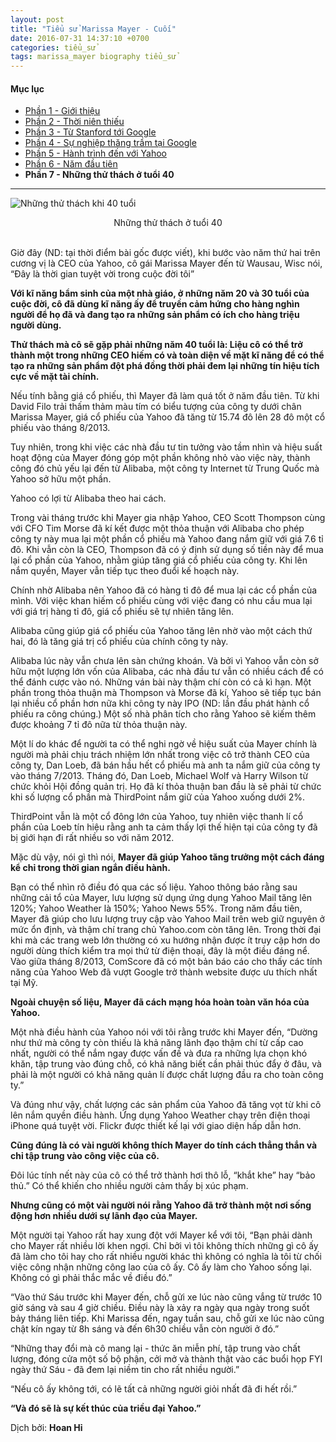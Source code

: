 ```yaml
---
layout: post
title: "Tiểu sử Marissa Mayer - Cuối"
date: 2016-07-31 14:37:10 +0700
categories: tiểu_sử
tags: marissa_mayer biography tiểu_sử
---
```


#### Mục lục

- [Phần 1 - Giới thiệu](http://hoanvu.github.io/2016/07/vn-tieu-su-marissa-mayer)
- [Phần 2 - Thời niên thiếu](http://hoanvu.github.io/2016/07/tieu-su-marissa-mayer-2)
- [Phần 3 - Từ Stanford tới Google](http://hoanvu.github.io/2016/07/tieu-su-marissa-mayer-3)
- [Phần 4 - Sự nghiệp thăng trầm tại Google](http://hoanvu.github.io/2016/07/tieu-su-marissa-mayer-4)
- [Phần 5 - Hành trình đến với Yahoo](http://hoanvu.github.io/2016/07/tieu-su-marissa-mayer-5)
- [Phần 6 - Năm đầu tiên](http://hoanvu.github.io/2016/07/tieu-su-marissa-mayer-6)
- **Phần 7 - Những thử thách ở tuổi 40**

<hr>

![Những thử thách khi 40 tuổi](http://static6.businessinsider.com/image/5213d495eab8eaa93d000003-800-200/epilogue_02.jpg)
<center>Những thử thách ở tuổi 40</center>

<br>

Giờ đây (ND: tại thời điểm bài gốc được viết), khi bước vào năm thứ hai trên cương vị là CEO của Yahoo, cô gái Marissa Mayer đến từ Wausau, Wisc nói, “Đây là thời gian tuyệt vời trong cuộc đời tôi”

**Với kĩ năng bẩm sinh của một nhà giáo, ở những năm 20 và 30 tuổi của cuộc đời, cô đã dùng kĩ năng ấy để truyền cảm hứng cho hàng nghìn người để họ đã và đang tạo ra những sản phẩm có ích cho hàng triệu người dùng.**

**Thử thách mà cô sẽ gặp phải những năm 40 tuổi là: Liệu cô có thể trở thành một trong những CEO hiếm có và toàn diện về mặt kĩ năng để có thể tạo ra những sản phẩm đột phá đồng thời phải đem lại những tín hiệu tích cực về mặt tài chính.**

Nếu tính bằng giá cổ phiếu, thì Mayer đã làm quá tốt ở năm đầu tiên. Từ khi David Filo trải thấm thảm màu tím có biểu tượng của công ty dưới chân Marissa Mayer, giá cổ phiếu của Yahoo đã tăng từ 15.74 đô lên 28 đô một cổ phiếu vào tháng 8/2013.

Tuy nhiên, trong khi việc các nhà đầu tư tin tưởng vào tầm nhìn và hiệu suất hoạt động của Mayer đóng góp một phần không nhỏ vào việc này, thành công đó chủ yếu lại đến từ Alibaba, một công ty Internet từ Trung Quốc mà Yahoo sở hữu một phần. 

Yahoo có lợi từ Alibaba theo hai cách. 

Trong vài tháng trước khi Mayer gia nhập Yahoo, CEO Scott Thompson cùng với CFO Tim Morse đã kí kết được một thỏa thuận với Alibaba cho phép công ty này mua lại một phần cổ phiếu mà Yahoo đang nắm giữ với giá 7.6 tỉ đô. Khi vẫn còn là CEO, Thompson đã có ý định sử dụng số tiền này để mua lại cổ phần của Yahoo, nhằm giúp tăng giá cổ phiếu của công ty. Khi lên nắm quyền, Mayer vẫn tiếp tục theo đuổi kế hoạch này. 

Chính nhờ Alibaba nên Yahoo đã có hàng tỉ đô để mua lại các cổ phần của mình. Với việc khan hiếm cổ phiếu cùng với việc đang có nhu cầu mua lại với giá trị hàng tỉ đô, giá cổ phiếu sẽ tự nhiên tăng lên. 

Alibaba cũng giúp giá cổ phiếu của Yahoo tăng lên nhờ vào một cách thứ hai, đó là tăng giá trị cổ phiếu của chính công ty này. 

Alibaba lúc này vẫn chưa lên sàn chứng khoán. Và bởi vì Yahoo vẫn còn sở hữu một lượng lớn vốn của Alibaba, các nhà đầu tư vẫn có nhiều cách để có thể đánh cược vào nó. Những ván bài này thậm chí còn có cả kì hạn. Một phần trong thỏa thuận mà Thompson và Morse đã kí, Yahoo sẽ tiếp tục bán lại nhiều cổ phần hơn nữa khi công ty này IPO (ND: lần đầu phát hành cổ phiếu ra công chúng.) Một số nhà phân tích cho rằng Yahoo sẽ kiếm thêm được khoảng 7 tỉ đô nữa từ thỏa thuận này.

Một lí do khác để người ta có thể nghi ngờ về hiệu suất của Mayer chính là người mà phải chịu trách nhiệm lớn nhất trong việc cô trở thành CEO của công ty, Dan Loeb, đã bán hầu hết cổ phiếu mà anh ta nắm giữ của công ty vào tháng 7/2013. Tháng đó, Dan Loeb, Michael Wolf và Harry Wilson từ chức khỏi Hội đồng quản trị. Họ đã kí thỏa thuận ban đầu là sẽ phải từ chức khi số lượng cổ phần mà ThirdPoint nắm giữ của Yahoo xuống dưới 2%.

ThirdPoint vẫn là một cổ đông lớn của Yahoo, tuy nhiên việc thanh lí cổ phần của Loeb tín hiệu rằng anh ta cảm thấy lợi thế hiện tại của công ty đã bị giới hạn đi rất nhiều so với năm 2012. 

Mặc dù vậy, nói gì thì nói, **Mayer đã giúp Yahoo tăng trưởng một cách đáng kể chỉ trong thời gian ngắn điều hành.**

Bạn có thể nhìn rõ điều đó qua các số liệu. Yahoo thông báo rằng sau những cải tổ của Mayer, lưu lượng sử dụng ứng dụng Yahoo Mail tăng lên 120%; Yahoo Weather là 150%; Yahoo News 55%. Trong năm đầu tiên, Mayer đã giúp cho lưu lượng truy cập vào Yahoo Mail trên web giữ nguyên ở mức ổn định, và thậm chí trang chủ Yahoo.com còn tăng lên. Trong thời đại khi mà các trang web lớn thường có xu hướng nhận được ít truy cập hơn do người dùng thích kiểm tra mọi thứ từ điện thoại, đây là một điều đáng nể. Vào giữa tháng 8/2013, ComScore đã có một bản báo cáo cho thấy các tính năng của Yahoo Web đã vượt Google trở thành website được ưu thích nhất tại Mỹ. 

**Ngoài chuyện số liệu, Mayer đã cách mạng hóa hoàn toàn văn hóa của Yahoo.**

Một nhà điều hành của Yahoo nói với tôi rằng trước khi Mayer đến, “Dường như thứ mà công ty còn thiếu là khả năng lãnh đạo thậm chí từ cấp cao nhất, người có thể nắm ngay được vấn đề và đưa ra những lựa chọn khó khăn, tập trung vào đúng chỗ, có khả năng biết cần phải thúc đẩy ở đâu, và phải là một người có khả năng quản lí được chất lượng đầu ra cho toàn công ty.”

Và đúng như vậy, chất lượng các sản phẩm của Yahoo đã tăng vọt từ khi cô lên nắm quyền điều hành. Ứng dụng Yahoo Weather chạy trên điện thoại iPhone quá tuyệt vời. Flickr được thiết kế lại với giao diện hấp dẫn hơn. 

**Cũng đúng là có vài người không thích Mayer do tính cách thẳng thắn và chỉ tập trung vào công việc của cô.** 

Đôi lúc tính nết này của cô có thể trở thành hơi thô lỗ, “khắt khe” hay “bảo thủ.” Có thể khiến cho nhiều người cảm thấy bị xúc phạm.

**Nhưng cũng có một vài người nói rằng Yahoo đã trở thành một nơi sống động hơn nhiều dưới sự lãnh đạo của Mayer.** 

Một người tại Yahoo rất hay xung đột với Mayer kể với tôi, “Bạn phải dành cho Mayer rất nhiều lời khen ngợi. Chỉ bởi vì tôi không thích những gì cô ấy đã làm cho tôi hay cho rất nhiều người khác thì không có nghĩa là tôi từ chối việc công nhận những công lao của cô ấy. Cô ấy làm cho Yahoo sống lại. Không có gì phải thắc mắc về điều đó.”

“Vào thứ Sáu trước khi Mayer đến, chỗ gửi xe lúc nào cũng vắng từ trước 10 giờ sáng và sau 4 giờ chiều. Điều này là xảy ra ngày qua ngày trong suốt bảy tháng liên tiếp. Khi Marissa đến, ngay tuần sau, chỗ gửi xe lúc nào cũng chật kín ngay từ 8h sáng và đến 6h30 chiều vẫn còn người ở đó.”

“Những thay đổi mà cô mang lại - thức ăn miễn phí, tập trung vào chất lượng, đóng cửa một số bộ phận, cởi mở và thành thật vào các buổi họp FYI ngày thứ Sáu - đã đem lại niềm tin cho rất nhiều người.”

“Nếu cô ấy không tới, có lẽ tất cả những người giỏi nhất đã đi hết rồi.”

**“Và đó sẽ là sự kết thúc của triều đại Yahoo.”**

Dịch bởi: **Hoan Hỉ**